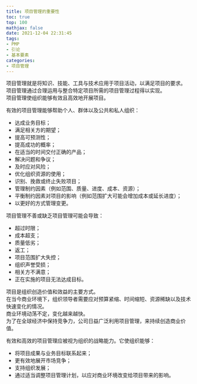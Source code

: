 ```yaml
---
title: 项目管理的重要性
toc: true
top: 100
mathjax: false
date: 2021-12-04 22:31:45
tags:
- PMP
- 引论
- 基本要素
categories:
- 项目管理
---
```

项目管理就是将知识、技能、工具与技术应用于项目活动，以满足项目的要求。  
项目管理通过合理运用与整合特定项目所需的项目管理过程得以实现。  
项目管理使组织能够有效且高效地开展项目。

有效的项目管理能够帮助个人、群体以及公共和私人组织：

- 达成业务目标；
- 满足相关方的期望；
- 提高可预测性；
- 提高成功的概率；
- 在适当的时间交付正确的产品；
- 解决问题和争议；
- 及时应对风险；
- 优化组织资源的使用；
- 识别、挽救或终止失败项目；
- 管理制约因素（例如范围、质量、进度、成本、资源）；
- 平衡制约因素对项目的影响（例如范围扩大可能会增加成本或延长进度）；
- 以更好的方式管理变更。  

项目管理不善或缺乏项目管理可能会导致：

- 超过时限；
- 成本超支；
- 质量低劣；
- 返工；
- 项目范围扩大失控；
- 组织声誉受损；
- 相关方不满意；
- 正在实施的项目无法达成目标。  

项目是组织创造价值和效益的主要方式。  
在当今商业环境下，组织领导者需要应对预算紧缩、时间缩短、资源稀缺以及技术快速变化的情况。  
商业环境动荡不定，变化越来越快。  
为了在全球经济中保持竞争力，公司日益广泛利用项目管理，来持续创造商业价值。

有效和高效的项目管理应被视为组织的战略能力。它使组织能够：

- 将项目成果与业务目标联系起来；
- 更有效地展开市场竞争；
- 支持组织发展；
- 通过适当调整项目管理计划，以应对商业环境改变给项目带来的影响。
